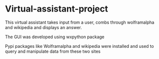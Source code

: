 # Virtual-assistant-project
 This virtual assistant takes input from a user, combs through wolframalpha and wikipedia and displays an answer.
 
 The GUI was developed using wxpython package
 
 Pypi packages like Wolframalpha and wikipedia were installed and used to query and manipulate data from these two sites
